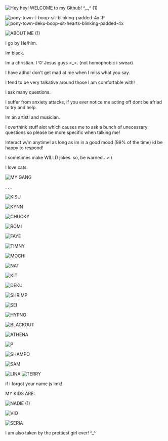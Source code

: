 ![Hey hey! WELCOME to my Github! ^,_,^ (1)](https://github.com/user-attachments/assets/2f4aed78-72a0-401b-9e85-d855587e9a4c)


![pony-town-❕-boop-sit-blinking-padded-4x](https://github.com/user-attachments/assets/44ec0279-ab9c-4b02-b077-8c3687ee48bb)  :P
![pony-town-deku-boop-sit-hearts-blinking-padded-4x](https://github.com/user-attachments/assets/466f1d6f-9362-4ca4-bf27-6b3cb93558dc)


![ABOUT ME (1)](https://github.com/user-attachments/assets/4c87e9a7-bb83-4c4c-87e7-92153d8cd876)

I go by He/him.

Im black.

Im a christian. I ♡ Jesus guys >_<. (not homophobic i swear)

I have adhd! don't get mad at me when I miss what you say.

I tend to be very talkative around those I am comfortable with!

I ask many questions.

I suffer from anxiety attacks, if you ever notice me acting off dont be afriad to try and help.

Im an artist! and musician.

I overthink stuff alot which causes me to ask a bunch of unecessary questions so please be more specific when talking me!

Interact w/m anytime! as long as im in a good mood (99% of the time) id be happy to respond!

I sometimes make WILLD jokes. so, be warned.. >:)

I love cats.

![MY GANG](https://github.com/user-attachments/assets/b79d79eb-317a-421a-8c2d-515cf8d83389)

. . . 

![KISU](https://github.com/user-attachments/assets/04ce7c97-3db7-4c63-8eaa-62a35278e2a0)

![KYNN](https://github.com/user-attachments/assets/6cacae6d-ca98-4e0c-b7fe-b582099ef81c)

![CHUCKY](https://github.com/user-attachments/assets/004d1f9b-0288-45b5-b180-f0e07f38e944)

![ROMI](https://github.com/user-attachments/assets/c952a68b-1a10-4244-9258-aa036420c1af)

![FAYE](https://github.com/user-attachments/assets/9be450d7-5ae0-4022-af22-cd6219e38cf9)

![TIMNY](https://github.com/user-attachments/assets/b5cb6cec-bedd-4379-8ff8-3265bc89749b)

![MOCHI](https://github.com/user-attachments/assets/bf558b26-76f3-4bc1-a190-879751c2bd1c)

![NAT](https://github.com/user-attachments/assets/60f4d500-2351-4dba-9199-42fbcd17d94c)

![KIT](https://github.com/user-attachments/assets/35e688b0-f2af-4207-b579-aaa95821a4e4)

![DEKU](https://github.com/user-attachments/assets/61239a92-a052-4377-8e51-90ce5737abe5)

![SHRIMP](https://github.com/user-attachments/assets/16d535eb-49b1-4143-9079-df98823bfb86)

![SEI](https://github.com/user-attachments/assets/ead5ffa2-8676-48bb-a4e1-0c309b7dc252)

![HYPNO](https://github.com/user-attachments/assets/b631f09a-9970-4295-aaa7-74d823a1bc1f)

![BLACKOUT](https://github.com/user-attachments/assets/40170f30-4592-447d-b0bb-6f121613f04a)

![ATHENA](https://github.com/user-attachments/assets/38e7891f-b103-434a-b2da-4b7747568b17)

![P](https://github.com/user-attachments/assets/6c3eda11-13ae-4088-bba7-e5ce01b1946a)

![SHAMPO](https://github.com/user-attachments/assets/c96f66ec-009d-4097-9c60-112a368a31a4)

![SAM](https://github.com/user-attachments/assets/8e1fabbb-4e96-4711-9641-ec5f4e6fa947)

![LINA](https://github.com/user-attachments/assets/769fb9ff-9dce-43ca-9197-774ddb38e25a)
![TERRY](https://github.com/user-attachments/assets/432f7e2e-ad43-4c5c-9a37-9c4969b07c42)


if i forgot your name js lmk!

MY KIDS ARE: 

![NADIE (1)](https://github.com/user-attachments/assets/cddc4249-c411-4b70-8151-4374e716d5bb)

![VIO](https://github.com/user-attachments/assets/2df28cad-f81d-4657-b71a-13b45fce81fb)

![SERIA](https://github.com/user-attachments/assets/62e95a1a-196e-4df6-9ff0-1b2bfe23da8d)

I am also taken by the prettiest girl ever! ^_^

